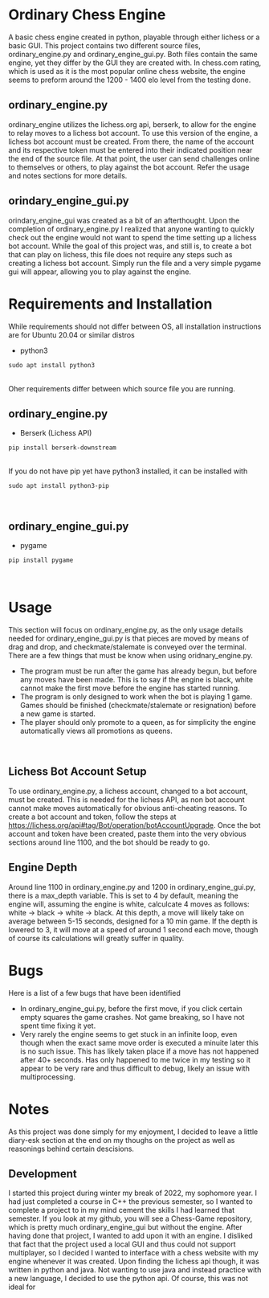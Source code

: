 # Ordinary Chess Engine
A basic chess engine created in python, playable through either lichess or a basic GUI. This project contains two different source files, ordinary_engine.py and ordinary_engine_gui.py. Both files contain the same engine, yet they differ by the GUI they are created with. In chess.com rating, which is used as it is the most popular online chess website, the engine seems to preform around the 1200 - 1400 elo level from the testing done.

## ordinary_engine.py 
ordinary_engine utilizes the lichess.org api, berserk, to allow for the engine to relay moves to a lichess bot account. To use this version of the engine, a lichess bot account must be created. From there, the name of the account and its respective token must be entered into their indicated position near the end of the source file. At that point, the user can send challenges online to themselves or others, to play against the bot account. Refer the usage and notes sections for more details.

## orindary_engine_gui.py 
orindary_engine_gui was created as a bit of an afterthought. Upon the completion of ordinary_engine.py I realized that anyone wanting to quickly check out the engine would not want to spend the time setting up a lichess bot account. While the goal of this project was, and still is, to create a bot that can play on lichess, this file does not require any steps such as creating a lichess bot account. Simply run the file and a very simple pygame gui will appear, allowing you to play against the engine. 

# Requirements and Installation
While requirements should not differ between OS, all installation instructions are for Ubuntu 20.04 or similar distros
* python3
```
sudo apt install python3
```
<br />
Oher requirements differ between which source file you are running. 

## ordinary_engine.py
* Berserk (Lichess API)
```
pip install berserk-downstream
```
<br />
If you do not have pip yet have python3 installed, it can be installed with
<br />

```
sudo apt install python3-pip
```
<br />

## ordinary_engine_gui.py 
* pygame <br />
```
pip install pygame
```
<br />

# Usage 
This section will focus on ordinary_engine.py, as the only usage details needed for ordinary_engine_gui.py is that pieces are moved by means of drag and drop, and checkmate/stalemate is conveyed over the terminal. <br /> 
There are a few things that must be know when using oridnary_engine.py.
* The program must be run after the game has already begun, but before any moves have been made. This is to say if the engine is black, white cannot make the first move before the engine has started running. 
* The program is only designed to work when the bot is playing 1 game. Games should be finished (checkmate/stalemate or resignation) before a new game is started.
* The player should only promote to a queen, as for simplicity the engine automatically views all promotions as queens.
<br />

## Lichess Bot Account Setup
To use ordinary_engine.py, a lichess account, changed to a bot account, must be created. This is needed for the lichess API, as non bot account cannot make moves automatically for obvious anti-cheating reasons. To create a bot account and token, follow the steps at https://lichess.org/api#tag/Bot/operation/botAccountUpgrade. Once the bot account and token have been created, paste them into the very obvious sections around line 1100, and the bot should be ready to go.

## Engine Depth
Around line 1100 in ordinary_engine.py and 1200 in ordinary_engine_gui.py, there is a max_depth variable. This is set to 4 by default, meaning the engine will, assuming the engine is white, calculcate 4 moves as follows: white -> black -> white -> black. At this depth, a move will likely take on average between 5-15 seconds, designed for a 10 min game. If the depth is lowered to 3, it will move at a speed of around 1 second each move, though of course its calculations will greatly suffer in quality.

# Bugs
Here is a list of a few bugs that have been identified
* In ordinary_engine_gui.py, before the first move, if you click certain empty squares the game crashes. Not game breaking, so I have not spent time fixing it yet.
* Very rarely the engine seems to get stuck in an infinite loop, even though when the exact same move order is executed a minuite later this is no such issue. This has likely taken place if a move has not happened after 40+ seconds. Has only happened to me twice in my testing so it appear to be very rare and thus difficult to debug, likely an issue with multiprocessing.

# Notes
As this project was done simply for my enjoyment, I decided to leave a little diary-esk section at the end on my thoughs on the project as well as reasonings behind certain descisions.
## Development
I started this project during winter my break of 2022, my sophomore year. I had just completed a course in C++ the previous semester, so I wanted to complete a project to in my mind cement the skills I had learned that semester. If you look at my github, you will see a Chess-Game repository, which is pretty much ordinary_engine_gui but without the engine. After having done that project, I wanted to add upon it with an engine. I disliked that fact that the project used a local GUI and thus could not support multiplayer, so I decided I wanted to interface with a chess website with my engine whenever it was created. Upon finding the lichess api though, it was written in python and java. Not wanting to use java and instead practice with a new language, I decided to use the python api. Of course, this was not ideal for 
